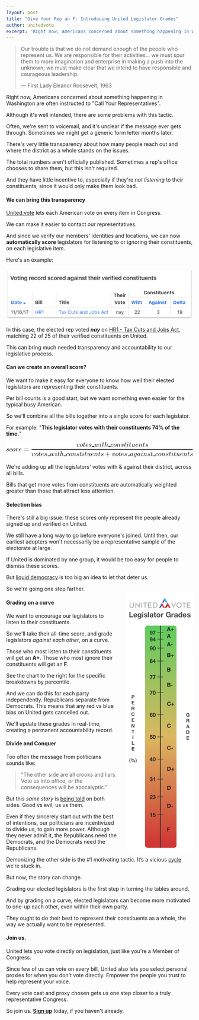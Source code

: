 ```yaml
---
layout: post
title: "Give Your Rep an F: Introducing United Legislator Grades"
author: unitedvote
excerpt: 'Right now, Americans concerned about something happening in Washington are often instructed to Call Your Representatives. But there are a few problems with this tactic.'
---
```


> Our trouble is that we do not demand enough of the people who represent us. We are responsible for their activities... we must spur them to more imagination and enterprise in making a push into the unknown; we must make clear that we intend to have responsible and courageous leadership.
>
> — First Lady Eleanor Roosevelt, 1963

Right now, Americans concerned about something happening in Washington are often instructed to "Call Your Representatives".

Although it's well intended, there are some problems with this tactic.

Often, we're sent to voicemail, and it's unclear if the message ever gets through. Sometimes we might get a generic form letter months later.

There's very little transparency about how many people reach out and where the district as a whole stands on the issues.

The total numbers aren't officially published. Sometimes a rep's office chooses to share them, but this isn't required.

And they have little incentive to, especially if they're *not listening* to their constituents, since it would only make them look bad.

#### We can bring this transparency

[United.vote](https://united.vote) lets each American vote on every item in Congress.

We can make it easier to contact our representatives.

And since we verify our members' identities and locations, we can now **automatically score** legislators for listening to or ignoring their constituents, on each legislative item.

Here's an example:

![](/assets/article_images/2017-12-08-give-your-rep-an-f-introducing-united-legislator-grades/example-voting-record-score-2.png)

In this case, the elected rep voted ***nay*** on [HR1 - Tax Cuts and Jobs Act](https://united.vote/l/us115-hr1), matching 22 of 25 of their verified constituents on United.

This can bring much needed transparency and accountability to our legislative process.

#### Can we create an overall score?

We want to make it easy for everyone to know how well their elected legislators are representing their constituents.

Per bill counts is a good start, but we want something even easier for the typical busy American.

So we'll combine all the bills together into a single score for each legislator.

For example: "**This legislator votes with their constituents 74% of the time.**"

![](/assets/article_images/2017-12-08-give-your-rep-an-f-introducing-united-legislator-grades/score-formula.png)

We're adding up **all** the legislators' votes with & against their district, across all bills.

Bills that get more votes from constituents are automatically weighted greater than those that attract less attention.

#### Selection bias

There's still a big issue: these scores only represent the people already signed up and verified on United.

We still have a long way to go before everyone's joined. Until then, our earliest adopters won't necessarily be a representative sample of the electorate at large.

If United is dominated by one group, it would be too easy for people to dismiss these scores.

But [liquid democracy](/2016/09/21/what-is-liquid-democracy/) is too big an idea to let that deter us.

So we're going one step farther.

<a href="/assets/article_images/2017-12-08-give-your-rep-an-f-introducing-united-legislator-grades/legislator-grades-scale.png" target="blank"><img src="/assets/article_images/2017-12-08-give-your-rep-an-f-introducing-united-legislator-grades/legislator-grades-scale.png" style="float: right; margin: -10px 0 0 23px; width: 180px;" class="legislator-grade-scale" /></a>
<style>
  @media (max-width: 500px) {
    .legislator-grade-scale {
      width: 150px !important;
      margin-top: -1px !important;
    }
  }
  @media (max-width: 370px) {
    .legislator-grade-scale {
      width: 105px !important;
      margin-top: 5px !important;
    }
  }
</style>

#### Grading on a curve

We want to encourage our legislators to listen to their constituents.

So we'll take their all-time score, and grade legislators *against each other*, on a curve.

Those who most listen to their constituents will get an **A+**. Those who most ignore their constituents will get an **F**.

See the chart to the right for the specific breakdowns by percentile.

And we can do this for each party independently. Republicans separate from Democrats. This means that any red vs blue bias on United gets cancelled out.

We'll update these grades in real-time, creating a permanent accountability record.

#### Divide and Conquer

Too often the message from politicians sounds like:

> "The other side are all crooks and liars. Vote us into office, or the consequences will be apocalyptic."

But this *same story* is [being told](https://www.quora.com/What-is-the-difference-between-a-liberal-and-a-conservative/answer/Samantha-Bean-7?srid=tOBx) on both sides. Good vs evil; us vs them.

Even if they sincerely start out with the best of intentions, our politicians are incentivized to divide us, to gain more power. Although they never admit it, the Republicans need the Democrats, and the Democrats need the Republicans.

Demonizing the other side is the #1 motivating tactic. It’s a vicious [cycle](/assets/article_images/2017-11-06-announcing-united-vote/polarization-over-time.png) we’re stuck in.

But now, the story can change.

Grading our elected legislators is the first step in turning the tables around.

And by grading on a curve, elected legislators can become more motivated to one-up each other, even within their own party.

They ought to do their best to represent their constituents as a whole, the way we actually want to be represented.

#### Join us.

United lets you vote directly on legislation, just like you're a Member of Congress.

Since few of us can vote on every bill, United also lets you select personal proxies for when you don't vote directly. Empower the people you trust to help represent your voice.

Every vote cast and proxy chosen gets us one step closer to a truly representative Congress.

So join us. [**Sign up**](https://united.vote/join) today, if you haven't already.
